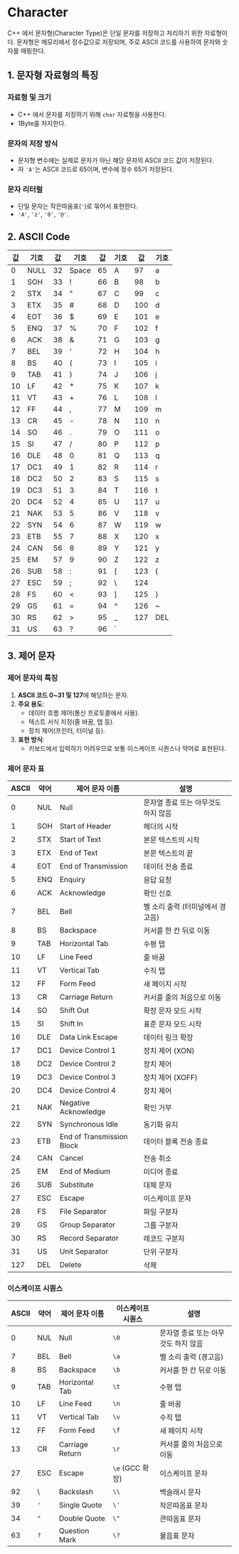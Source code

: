 # Character

C++ 에서 문자형(Character Type)은 단일 문자를 저장하고 처리하기 위한 자료형이다. 문자형은 메모리에서 정수값으로 저장되며, 주로 ASCII 코드를 사용하여 문자와 숫자를 매핑한다.

## 1. 문자형 자료형의 특징

### 자료형 및 크기

- C++ 에서 문자를 저장하기 위해 `char` 자료형을 사용한다.
- 1Byte를 차지한다.

### 문자의 저장 방식

- 문자형 변수에는 실제로 문자가 아닌 해당 문자의 ASCII 코드 값이 저장된다.
- 자 `'A'`는 ASCII 코드로 65이며, 변수에 정수 65가 저장된다.

### 문자 리터럴

- 단일 문자는 작은따옴표(`'`)로 묶어서 표현한다.
- `'A'`, `'z'`, `'0'`, `'@'`.

## 2. ASCII Code

| 값 | 기호 | 값 | 기호 | 값 | 기호 | 값 | 기호 |
| --- | --- | --- | --- | --- | --- | --- | --- |
| 0 | NULL | 32 | Space | 65 | A | 97 | a |
| 1 | SOH | 33 | ! | 66 | B | 98 | b |
| 2 | STX | 34 | " | 67 | C | 99 | c |
| 3 | ETX | 35 | # | 68 | D | 100 | d |
| 4 | EOT | 36 | $ | 69 | E | 101 | e |
| 5 | ENQ | 37 | % | 70 | F | 102 | f |
| 6 | ACK | 38 | & | 71 | G | 103 | g |
| 7 | BEL | 39 | ' | 72 | H | 104 | h |
| 8 | BS  | 40 | ( | 73 | I | 105 | i |
| 9 | TAB | 41 | ) | 74 | J | 106 | j |
| 10 | LF | 42 | * | 75 | K | 107 | k |
| 11 | VT | 43 | + | 76 | L | 108 | l |
| 12 | FF | 44 | , | 77 | M | 109 | m |
| 13 | CR | 45 | - | 78 | N | 110 | n |
| 14 | SO | 46 | . | 79 | O | 111 | o |
| 15 | SI | 47 | / | 80 | P | 112 | p |
| 16 | DLE | 48 | 0 | 81 | Q | 113 | q |
| 17 | DC1 | 49 | 1 | 82 | R | 114 | r |
| 18 | DC2 | 50 | 2 | 83 | S | 115 | s |
| 19 | DC3 | 51 | 3 | 84 | T | 116 | t |
| 20 | DC4 | 52 | 4 | 85 | U | 117 | u |
| 21 | NAK | 53 | 5 | 86 | V | 118 | v |
| 22 | SYN | 54 | 6 | 87 | W | 119 | w |
| 23 | ETB | 55 | 7 | 88 | X | 120 | x |
| 24 | CAN | 56 | 8 | 89 | Y | 121 | y |
| 25 | EM | 57 | 9 | 90 | Z | 122 | z |
| 26 | SUB | 58 | : | 91 | [ | 123 | { |
| 27 | ESC | 59 | ; | 92 | \ | 124 | | |
| 28 | FS | 60 | < | 93 | ] | 125 | } |
| 29 | GS | 61 | = | 94 | ^ | 126 | ~ |
| 30 | RS | 62 | > | 95 | _ | 127 | DEL |
| 31 | US | 63 | ? | 96 | ` |  |  |

## 3. 제어 문자

### 제어 문자의 특징

1. **ASCII 코드 0~31 및 127**에 해당하는 문자.
2. **주요 용도**:
    - 데이터 흐름 제어(통신 프로토콜에서 사용).
    - 텍스트 서식 지정(줄 바꿈, 탭 등).
    - 장치 제어(프린터, 터미널 등).
3. **표현 방식**:
    - 키보드에서 입력하기 어려우므로 보통 이스케이프 시퀀스나 약어로 표현된다.

### 제어 문자 표

| **ASCII** | **약어** | **제어 문자 이름** | **설명** |
| --- | --- | --- | --- |
| 0 | NUL | Null | 문자열 종료 또는 아무것도 하지 않음 |
| 1 | SOH | Start of Header | 헤더의 시작 |
| 2 | STX | Start of Text | 본문 텍스트의 시작 |
| 3 | ETX | End of Text | 본문 텍스트의 끝 |
| 4 | EOT | End of Transmission | 데이터 전송 종료 |
| 5 | ENQ | Enquiry | 응답 요청 |
| 6 | ACK | Acknowledge | 확인 신호 |
| 7 | BEL | Bell | 벨 소리 출력 (터미널에서 경고음) |
| 8 | BS | Backspace | 커서를 한 칸 뒤로 이동 |
| 9 | TAB | Horizontal Tab | 수평 탭 |
| 10 | LF | Line Feed | 줄 바꿈 |
| 11 | VT | Vertical Tab | 수직 탭 |
| 12 | FF | Form Feed | 새 페이지 시작 |
| 13 | CR | Carriage Return | 커서를 줄의 처음으로 이동 |
| 14 | SO | Shift Out | 확장 문자 모드 시작 |
| 15 | SI | Shift In | 표준 문자 모드 시작 |
| 16 | DLE | Data Link Escape | 데이터 링크 확장 |
| 17 | DC1 | Device Control 1 | 장치 제어 (XON) |
| 18 | DC2 | Device Control 2 | 장치 제어 |
| 19 | DC3 | Device Control 3 | 장치 제어 (XOFF) |
| 20 | DC4 | Device Control 4 | 장치 제어 |
| 21 | NAK | Negative Acknowledge | 확인 거부 |
| 22 | SYN | Synchronous Idle | 동기화 유지 |
| 23 | ETB | End of Transmission Block | 데이터 블록 전송 종료 |
| 24 | CAN | Cancel | 전송 취소 |
| 25 | EM | End of Medium | 미디어 종료 |
| 26 | SUB | Substitute | 대체 문자 |
| 27 | ESC | Escape | 이스케이프 문자 |
| 28 | FS | File Separator | 파일 구분자 |
| 29 | GS | Group Separator | 그룹 구분자 |
| 30 | RS | Record Separator | 레코드 구분자 |
| 31 | US | Unit Separator | 단위 구분자 |
| 127 | DEL | Delete | 삭제 |

### 이스케이프 시퀀스

| **ASCII** | **약어** | **제어 문자 이름** | **이스케이프 시퀀스** | **설명** |
| --- | --- | --- | --- | --- |
| 0 | NUL | Null | `\0` | 문자열 종료 또는 아무것도 하지 않음 |
| 7 | BEL | Bell | `\a` | 벨 소리 출력 (경고음) |
| 8 | BS | Backspace | `\b` | 커서를 한 칸 뒤로 이동 |
| 9 | TAB | Horizontal Tab | `\t` | 수평 탭 |
| 10 | LF | Line Feed | `\n` | 줄 바꿈 |
| 11 | VT | Vertical Tab | `\v` | 수직 탭 |
| 12 | FF | Form Feed | `\f` | 새 페이지 시작 |
| 13 | CR | Carriage Return | `\r` | 커서를 줄의 처음으로 이동 |
| 27 | ESC | Escape | `\e` (GCC 확장) | 이스케이프 문자 |
| 92 | \ | Backslash | `\\` | 백슬래시 문자 |
| 39 | `'` | Single Quote | `\'` | 작은따옴표 문자 |
| 34 | `"` | Double Quote | `\"` | 큰따옴표 문자 |
| 63 | `?` | Question Mark | `\?` | 물음표 문자 |